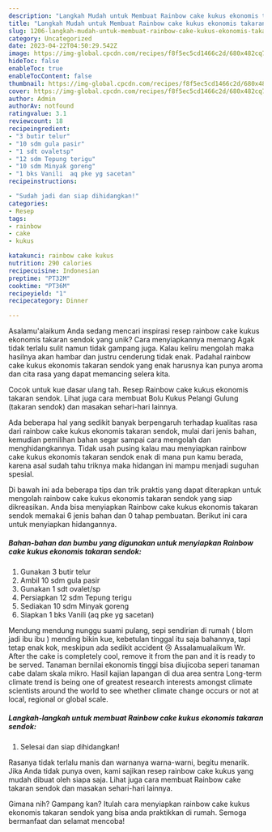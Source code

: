 ```yaml
---
description: "Langkah Mudah untuk Membuat Rainbow cake kukus ekonomis takaran sendok{ yang Lezat"
title: "Langkah Mudah untuk Membuat Rainbow cake kukus ekonomis takaran sendok{ yang Lezat"
slug: 1206-langkah-mudah-untuk-membuat-rainbow-cake-kukus-ekonomis-takaran-sendok-yang-lezat
category: Uncategorized
date: 2023-04-22T04:50:29.542Z
image: https://img-global.cpcdn.com/recipes/f8f5ec5cd1466c2d/680x482cq70/rainbow-cake-kukus-ekonomis-takaran-sendok-foto-resep-utama.jpg
hideToc: false
enableToc: true
enableTocContent: false
thumbnail: https://img-global.cpcdn.com/recipes/f8f5ec5cd1466c2d/680x482cq70/rainbow-cake-kukus-ekonomis-takaran-sendok-foto-resep-utama.jpg
cover: https://img-global.cpcdn.com/recipes/f8f5ec5cd1466c2d/680x482cq70/rainbow-cake-kukus-ekonomis-takaran-sendok-foto-resep-utama.jpg
author: Admin
authorAv: notfound
ratingvalue: 3.1
reviewcount: 18
recipeingredient:
- "3 butir telur"
- "10 sdm gula pasir"
- "1 sdt ovaletsp"
- "12 sdm Tepung terigu"
- "10 sdm Minyak goreng"
- "1 bks Vanili  aq pke yg sacetan"
recipeinstructions:

- "Sudah jadi dan siap dihidangkan!"
categories:
- Resep
tags:
- rainbow
- cake
- kukus

katakunci: rainbow cake kukus 
nutrition: 290 calories
recipecuisine: Indonesian
preptime: "PT32M"
cooktime: "PT36M"
recipeyield: "1"
recipecategory: Dinner

---
```



Asalamu'alaikum Anda sedang mencari inspirasi resep rainbow cake kukus ekonomis takaran sendok yang unik? Cara menyiapkannya memang Agak tidak terlalu sulit namun tidak gampang juga. Kalau keliru mengolah maka hasilnya akan hambar dan justru cenderung tidak enak. Padahal rainbow cake kukus ekonomis takaran sendok yang enak harusnya kan punya aroma dan cita rasa yang dapat memancing selera kita.


Cocok untuk kue dasar ulang tah. Resep Rainbow cake kukus ekonomis takaran sendok. Lihat juga cara membuat Bolu Kukus Pelangi Gulung (takaran sendok) dan masakan sehari-hari lainnya.

Ada beberapa hal yang sedikit banyak berpengaruh terhadap kualitas rasa dari rainbow cake kukus ekonomis takaran sendok, mulai dari jenis bahan, kemudian pemilihan bahan segar sampai cara mengolah dan menghidangkannya. Tidak usah pusing kalau mau menyiapkan rainbow cake kukus ekonomis takaran sendok enak di mana pun kamu berada, karena asal sudah tahu triknya maka hidangan ini mampu menjadi suguhan spesial.


Di bawah ini ada beberapa tips dan trik praktis yang dapat diterapkan untuk mengolah rainbow cake kukus ekonomis takaran sendok yang siap dikreasikan. Anda bisa menyiapkan Rainbow cake kukus ekonomis takaran sendok memakai 6 jenis bahan dan 0 tahap pembuatan. Berikut ini cara untuk menyiapkan hidangannya.

<!--inarticleads1-->

##### Bahan-bahan dan bumbu yang digunakan untuk menyiapkan Rainbow cake kukus ekonomis takaran sendok:

1. Gunakan 3 butir telur
1. Ambil 10 sdm gula pasir
1. Gunakan 1 sdt ovalet/sp
1. Persiapkan 12 sdm Tepung terigu
1. Sediakan 10 sdm Minyak goreng
1. Siapkan 1 bks Vanili  (aq pke yg sacetan)


Mendung mendung nunggu suami pulang, sepi sendirian di rumah ( blom jadi ibu ibu ) mending bikin kue, kebetulan tinggal itu saja bahannya, tapi tetap enak kok, meskipun ada sedikit accident 😢 Assalamualaikum Wr. After the cake is completely cool, remove it from the pan and it is ready to be served. Tanaman bernilai ekonomis tinggi bisa diujicoba seperi tanaman cabe dalam skala mikro. Hasil kajian lapangan di dua area sentra Long-term climate trend is being one of greatest research interests amongst climate scientists around the world to see whether climate change occurs or not at local, regional or global scale. 

<!--inarticleads2-->

##### Langkah-langkah untuk membuat Rainbow cake kukus ekonomis takaran sendok:


1. Selesai dan siap dihidangkan!

Rasanya tidak terlalu manis dan warnanya warna-warni, begitu menarik. Jika Anda tidak punya oven, kami sajikan resep rainbow cake kukus yang mudah dibuat oleh siapa saja. Lihat juga cara membuat Rainbow cake takaran sendok dan masakan sehari-hari lainnya. 

Gimana nih? Gampang kan? Itulah cara menyiapkan rainbow cake kukus ekonomis takaran sendok yang bisa anda praktikkan di rumah. Semoga bermanfaat dan selamat mencoba!
